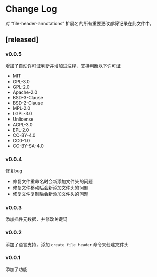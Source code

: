 # Change Log

对 “file-header-annotations” 扩展名的所有重要更改都将记录在此文件中。

## [released]

### v0.0.5

增加了自动许可证判断并增加进注释，支持判断以下许可证
- MIT
- GPL-3.0
- GPL-2.0
- Apache-2.0
- BSD-3-Clause
- BSD-2-Clause
- MPL-2.0
- LGPL-3.0
- Unlicense
- AGPL-3.0
- EPL-2.0
- CC-BY-4.0
- CC0-1.0
- CC-BY-SA-4.0

### v0.0.4

修复bug
 - 修复文件重命名时会新添加文件头的问题
 - 修复文件移动后会新添加文件头的问题
 - 修复文件复制后会新添加文件头的问题

### v0.0.3

添加插件元数据，并修改关键词

### v0.0.2

添加了语言支持，添加 `create file header` 命令来创建文件头

### v0.0.1

添加了功能
